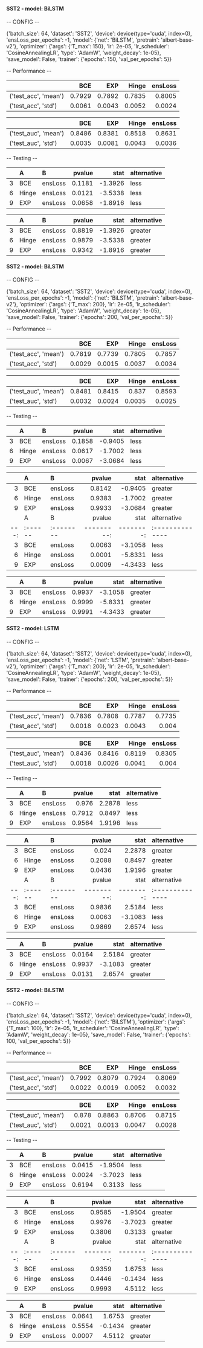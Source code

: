 
#### SST2 - model: BiLSTM ####


-- CONFIG --

{'batch_size': 64,
 'dataset': 'SST2',
 'device': device(type='cuda', index=0),
 'ensLoss_per_epochs': -1,
 'model': {'net': 'BiLSTM',
           'pretrain': 'albert-base-v2'},
 'optimizer': {'args': {'T_max': 150},
               'lr': 2e-05,
               'lr_scheduler': 'CosineAnnealingLR',
               'type': 'AdamW',
               'weight_decay': 1e-05},
 'save_model': False,
 'trainer': {'epochs': 150,
             'val_per_epochs': 5}}

-- Performance --

|                      |    BCE |    EXP |   Hinge |   ensLoss |
|:---------------------|-------:|-------:|--------:|----------:|
| ('test_acc', 'mean') | 0.7929 | 0.7892 |  0.7835 |    0.8005 |
| ('test_acc', 'std')  | 0.0061 | 0.0043 |  0.0052 |    0.0024 |


|                      |    BCE |    EXP |   Hinge |   ensLoss |
|:---------------------|-------:|-------:|--------:|----------:|
| ('test_auc', 'mean') | 0.8486 | 0.8381 |  0.8518 |    0.8631 |
| ('test_auc', 'std')  | 0.0035 | 0.0081 |  0.0043 |    0.0036 |

-- Testing --

|    | A     | B       |   pvalue |    stat | alternative   |
|---:|:------|:--------|---------:|--------:|:--------------|
|  3 | BCE   | ensLoss |   0.1181 | -1.3926 | less          |
|  6 | Hinge | ensLoss |   0.0121 | -3.5338 | less          |
|  9 | EXP   | ensLoss |   0.0658 | -1.8916 | less          |


|    | A     | B       |   pvalue |    stat | alternative   |
|---:|:------|:--------|---------:|--------:|:--------------|
|  3 | BCE   | ensLoss |   0.8819 | -1.3926 | greater       |
|  6 | Hinge | ensLoss |   0.9879 | -3.5338 | greater       |
|  9 | EXP   | ensLoss |   0.9342 | -1.8916 | greater       |

#### SST2 - model: BiLSTM ####


-- CONFIG --

{'batch_size': 64,
 'dataset': 'SST2',
 'device': device(type='cuda', index=0),
 'ensLoss_per_epochs': -1,
 'model': {'net': 'BiLSTM',
           'pretrain': 'albert-base-v2'},
 'optimizer': {'args': {'T_max': 200},
               'lr': 2e-05,
               'lr_scheduler': 'CosineAnnealingLR',
               'type': 'AdamW',
               'weight_decay': 1e-05},
 'save_model': False,
 'trainer': {'epochs': 200,
             'val_per_epochs': 5}}

-- Performance --

|                      |    BCE |    EXP |   Hinge |   ensLoss |
|:---------------------|-------:|-------:|--------:|----------:|
| ('test_acc', 'mean') | 0.7819 | 0.7739 |  0.7805 |    0.7857 |
| ('test_acc', 'std')  | 0.0029 | 0.0015 |  0.0037 |    0.0034 |


|                      |    BCE |    EXP |   Hinge |   ensLoss |
|:---------------------|-------:|-------:|--------:|----------:|
| ('test_auc', 'mean') | 0.8481 | 0.8415 |  0.837  |    0.8593 |
| ('test_auc', 'std')  | 0.0032 | 0.0024 |  0.0035 |    0.0025 |

-- Testing --

|    | A     | B       |   pvalue |    stat | alternative   |
|---:|:------|:--------|---------:|--------:|:--------------|
|  3 | BCE   | ensLoss |   0.1858 | -0.9405 | less          |
|  6 | Hinge | ensLoss |   0.0617 | -1.7002 | less          |
|  9 | EXP   | ensLoss |   0.0067 | -3.0684 | less          |


|    | A     | B       |   pvalue |    stat | alternative   |
|---:|:------|:--------|---------:|--------:|:--------------|
|  3 | BCE   | ensLoss |   0.8142 | -0.9405 | greater       |
|  6 | Hinge | ensLoss |   0.9383 | -1.7002 | greater       |
|  9 | EXP   | ensLoss |   0.9933 | -3.0684 | greater       |
|    | A     | B       |   pvalue |    stat | alternative   |
|---:|:------|:--------|---------:|--------:|:--------------|
|  3 | BCE   | ensLoss |   0.0063 | -3.1058 | less          |
|  6 | Hinge | ensLoss |   0.0001 | -5.8331 | less          |
|  9 | EXP   | ensLoss |   0.0009 | -4.3433 | less          |


|    | A     | B       |   pvalue |    stat | alternative   |
|---:|:------|:--------|---------:|--------:|:--------------|
|  3 | BCE   | ensLoss |   0.9937 | -3.1058 | greater       |
|  6 | Hinge | ensLoss |   0.9999 | -5.8331 | greater       |
|  9 | EXP   | ensLoss |   0.9991 | -4.3433 | greater       |

#### SST2 - model: LSTM ####


-- CONFIG --

{'batch_size': 64,
 'dataset': 'SST2',
 'device': device(type='cuda', index=0),
 'ensLoss_per_epochs': -1,
 'model': {'net': 'LSTM',
           'pretrain': 'albert-base-v2'},
 'optimizer': {'args': {'T_max': 200},
               'lr': 2e-05,
               'lr_scheduler': 'CosineAnnealingLR',
               'type': 'AdamW',
               'weight_decay': 1e-05},
 'save_model': False,
 'trainer': {'epochs': 200,
             'val_per_epochs': 5}}

-- Performance --

|                      |    BCE |    EXP |   Hinge |   ensLoss |
|:---------------------|-------:|-------:|--------:|----------:|
| ('test_acc', 'mean') | 0.7836 | 0.7808 |  0.7787 |    0.7735 |
| ('test_acc', 'std')  | 0.0018 | 0.0023 |  0.0043 |    0.004  |


|                      |    BCE |    EXP |   Hinge |   ensLoss |
|:---------------------|-------:|-------:|--------:|----------:|
| ('test_auc', 'mean') | 0.8436 | 0.8416 |  0.8119 |    0.8305 |
| ('test_auc', 'std')  | 0.0018 | 0.0026 |  0.0041 |    0.004  |

-- Testing --

|    | A     | B       |   pvalue |   stat | alternative   |
|---:|:------|:--------|---------:|-------:|:--------------|
|  3 | BCE   | ensLoss |   0.976  | 2.2878 | less          |
|  6 | Hinge | ensLoss |   0.7912 | 0.8497 | less          |
|  9 | EXP   | ensLoss |   0.9564 | 1.9196 | less          |


|    | A     | B       |   pvalue |   stat | alternative   |
|---:|:------|:--------|---------:|-------:|:--------------|
|  3 | BCE   | ensLoss |   0.024  | 2.2878 | greater       |
|  6 | Hinge | ensLoss |   0.2088 | 0.8497 | greater       |
|  9 | EXP   | ensLoss |   0.0436 | 1.9196 | greater       |
|    | A     | B       |   pvalue |    stat | alternative   |
|---:|:------|:--------|---------:|--------:|:--------------|
|  3 | BCE   | ensLoss |   0.9836 |  2.5184 | less          |
|  6 | Hinge | ensLoss |   0.0063 | -3.1083 | less          |
|  9 | EXP   | ensLoss |   0.9869 |  2.6574 | less          |


|    | A     | B       |   pvalue |    stat | alternative   |
|---:|:------|:--------|---------:|--------:|:--------------|
|  3 | BCE   | ensLoss |   0.0164 |  2.5184 | greater       |
|  6 | Hinge | ensLoss |   0.9937 | -3.1083 | greater       |
|  9 | EXP   | ensLoss |   0.0131 |  2.6574 | greater       |

#### SST2 - model: BiLSTM ####


-- CONFIG --

{'batch_size': 64,
 'dataset': 'SST2',
 'device': device(type='cuda', index=0),
 'ensLoss_per_epochs': -1,
 'model': {'net': 'BiLSTM'},
 'optimizer': {'args': {'T_max': 100},
               'lr': 2e-05,
               'lr_scheduler': 'CosineAnnealingLR',
               'type': 'AdamW',
               'weight_decay': 1e-05},
 'save_model': False,
 'trainer': {'epochs': 100,
             'val_per_epochs': 5}}

-- Performance --

|                      |    BCE |    EXP |   Hinge |   ensLoss |
|:---------------------|-------:|-------:|--------:|----------:|
| ('test_acc', 'mean') | 0.7992 | 0.8079 |  0.7924 |    0.8069 |
| ('test_acc', 'std')  | 0.0022 | 0.0019 |  0.0052 |    0.0032 |


|                      |    BCE |    EXP |   Hinge |   ensLoss |
|:---------------------|-------:|-------:|--------:|----------:|
| ('test_auc', 'mean') | 0.878  | 0.8863 |  0.8706 |    0.8715 |
| ('test_auc', 'std')  | 0.0021 | 0.0013 |  0.0047 |    0.0028 |

-- Testing --

|    | A     | B       |   pvalue |    stat | alternative   |
|---:|:------|:--------|---------:|--------:|:--------------|
|  3 | BCE   | ensLoss |   0.0415 | -1.9504 | less          |
|  6 | Hinge | ensLoss |   0.0024 | -3.7023 | less          |
|  9 | EXP   | ensLoss |   0.6194 |  0.3133 | less          |


|    | A     | B       |   pvalue |    stat | alternative   |
|---:|:------|:--------|---------:|--------:|:--------------|
|  3 | BCE   | ensLoss |   0.9585 | -1.9504 | greater       |
|  6 | Hinge | ensLoss |   0.9976 | -3.7023 | greater       |
|  9 | EXP   | ensLoss |   0.3806 |  0.3133 | greater       |
|    | A     | B       |   pvalue |    stat | alternative   |
|---:|:------|:--------|---------:|--------:|:--------------|
|  3 | BCE   | ensLoss |   0.9359 |  1.6753 | less          |
|  6 | Hinge | ensLoss |   0.4446 | -0.1434 | less          |
|  9 | EXP   | ensLoss |   0.9993 |  4.5112 | less          |


|    | A     | B       |   pvalue |    stat | alternative   |
|---:|:------|:--------|---------:|--------:|:--------------|
|  3 | BCE   | ensLoss |   0.0641 |  1.6753 | greater       |
|  6 | Hinge | ensLoss |   0.5554 | -0.1434 | greater       |
|  9 | EXP   | ensLoss |   0.0007 |  4.5112 | greater       |
